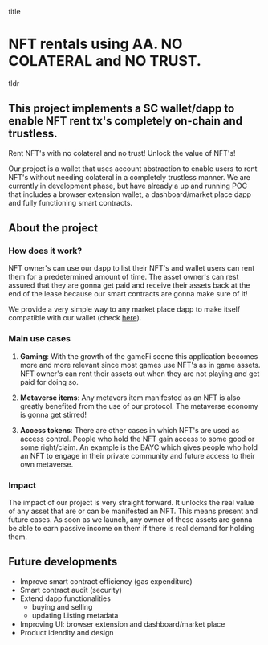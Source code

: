 title
# NFT rentals using AA. NO COLATERAL and NO TRUST.


tldr
## This project implements a SC wallet/dapp to enable NFT rent tx's completely on-chain and trustless.
Rent NFT's with no colateral and no trust! Unlock the value of NFT's!

Our project is a wallet that uses account abstraction to enable users to rent NFT's without needing colateral in a completely trustless manner. We are currently in development phase, but have already a up and running POC that includes a browser extension wallet, a dashboard/market place dapp and fully functioning smart contracts.

## About the project

### How does it work?
NFT owner's can use our dapp to list their NFT's and wallet users can rent them for a predetermined amount of time. The asset owner's can rest assured that they are gonna get paid and receive their assets back at the end of the lease because our smart contracts are gonna make sure of it!

We provide a very simple way to any market place dapp to make itself compatible with our wallet (check [here](link)).

### Main use cases
1. **Gaming**:
With the growth of the gameFi scene this application becomes more and more relevant since most games use NFT's as in game assets. NFT owner's can rent their assets out when they are not playing and get paid for doing so.

2. **Metaverse items**:
Any metavers item manifested as an NFT is also greatly benefited from the use of our protocol. The metaverse economy is gonna get stirred!

3. **Access tokens**:
There are other cases in which NFT's are used as access control. People who hold the NFT gain access to some good or some right/claim. An example is the BAYC which gives people who hold an NFT to engage in their private community and future access to their own metaverse.

### Impact
The impact of our project is very straight forward. It unlocks the real value of any asset that are or can be manifested an NFT. This means present and future cases. As soon as we launch, any owner of these assets are gonna be able to earn passive income on them if there is real demand for holding them.

## Future developments
- Improve smart contract efficiency (gas expenditure)
- Smart contract audit (security)
- Extend dapp functionalities 
    - buying and selling
    - updating Listing metadata
- Improving UI: browser extension and dashboard/market place
- Product idendity and design

